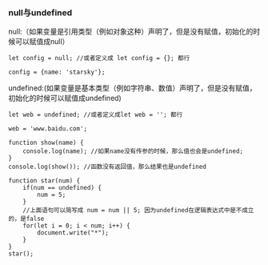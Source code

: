 ### null与undefined

null:（如果变量是引用类型（例如对象这种）声明了，但是没有赋值，初始化的时候可以赋值成null）
	
	let config = null; //或者定义成 let config = {}; 都行
	
	config = {name: 'starsky'};
	
undefined:(如果变量是基本类型（例如字符串、数值）声明了，但是没有赋值，初始化的时候可以赋值成undefined)

	let web = undefined; //或者定义成let web = ''; 都行
	
	web = 'www.baidu.com';
	
	function show(name) {
		console.log(name); //如果name没有传参的时候，那么值也会是undefined;
	}
	console.log(show()); //函数没有返回值，那么结果也是undefined
	
	function star(num) {
		if(num == undefined) {
			num = 5;
		}
		//上面语句可以简写成 num = num || 5; 因为undefined在逻辑表达式中是不成立的，是false
		for(let i = 0; i < num; i++) {
			document.write("*");
		}
	}
	star();

	